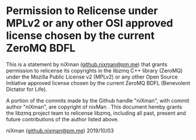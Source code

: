 # Permission to Relicense under MPLv2 or any other OSI approved license chosen by the current ZeroMQ BDFL

This is a statement by niXman (github.nixman@pm.me)
that grants permission to relicense its copyrights in the libzmq C++
library (ZeroMQ) under the Mozilla Public License v2 (MPLv2) or any other 
Open Source Initiative approved license chosen by the current ZeroMQ 
BDFL (Benevolent Dictator for Life).

A portion of the commits made by the Github handle "niXman", with
commit author "niXman", are copyright of nixMan .
This document hereby grants the libzmq project team to relicense libzmq, 
including all past, present and future contributions of the author listed above.

niXman (github.nixman@pm.me)
2019/10/03
